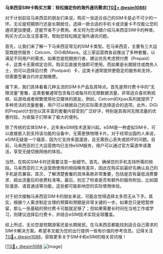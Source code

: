**马来西亚SIM卡购买方案：轻松搞定你的海外通讯需求[[TG💪+ @esim1088](https://t.me/s/esim1088)]**

对于计划前往马来西亚的朋友们来说，购买一张适合自己的SIM卡是必不可少的一环。无论是短期旅行还是长期居住，选择一款合适的手机卡或流量卡不仅能让您的通讯更加便捷，还能节省不少费用。本文将为您详细介绍马来西亚SIM卡的种类、购买方式以及注意事项，帮助您轻松搞定海外通讯问题。

首先，让我们来了解一下马来西亚常见的SIM卡类型。在马来西亚，主要有三大运营商提供服务：Celcom、DiGi和Maxis。这三家运营商各自推出了多种套餐，以满足不同用户的需求。如果您是短期旅行者，建议优先考虑预付费（Prepaid）卡，这类卡无需绑定合同，购买后直接充值即可使用。而如果是长期居住或商务人士，则可以选择后付费（Postpaid）卡，这类卡通常提供更稳定的服务和支持，但需要签署合约并定期缴费。

接下来，我们具体看看几种主流的SIM卡产品及其特点。首先是预付费卡中的“无限流量”套餐，这类套餐通常包含每日或每月的无限数据流量，非常适合喜欢刷视频、玩游戏或者频繁使用社交媒体的朋友。例如，Celcom的Xpax系列就提供了多种灵活的流量套餐，用户可以根据自己的实际需求选择适合的选项。此外，DiGi的Prepaid计划也以其丰富的套餐内容受到广泛好评，特别是其夜间无限流量的优惠时段，为夜猫子们带来了极大的便利。

除了传统的实体SIM卡，近年来eSIM技术逐渐兴起。eSIM是一种虚拟SIM卡，可以直接嵌入到支持该功能的设备中，无需更换物理卡片。对于经常出国的人来说，eSIM无疑是一个福音，因为它支持多国漫游，且无需担心丢失或损坏的问题。目前，马来西亚的三大运营商均已支持eSIM服务，用户可以通过官方渠道申请激活，享受无缝切换网络的体验。

当然，在购买SIM卡时还需要注意一些细节。首先，确保您的手机支持所需的频段。马来西亚的三大运营商使用的频段略有差异，因此在购买前最好先确认自己的手机是否兼容。其次，了解清楚套餐的具体条款非常重要，包括是否有最低消费要求、超出流量后的收费标准等。最后，别忘了检查是否有额外的服务附加，比如国际漫游、语音通话等功能，这些都可能影响您的实际使用体验。

对于初次接触马来西亚SIM卡的朋友来说，可能会觉得选择太多而无从下手。其实，根据个人需求制定合理的预算和预期是非常关键的一步。如果您只是短暂停留，那么一张基础的预付费卡可能就足够了；但如果需要长时间在当地工作或学习，则建议选择后付费卡，并结合eSIM技术实现全球覆盖。

综上所述，无论您是短期游客还是长期居民，在马来西亚都能找到适合自己需求的SIM卡解决方案。希望本文能为您的出行提供一些有价值的参考信息。记得关注[TG💪+ @esim1088](https://t.me/s/esim1088)，获取更多关于SIM卡和eSIM的相关资讯哦！

[[TG💪+ @esim1088](https://t.me/s/esim1088) ![Image](https://i.postimg.cc/4NQfJmqS/Snipaste-2025-05-13-00-14-12.png)]